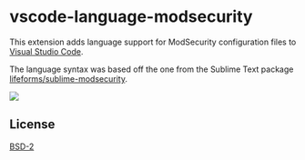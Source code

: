 # vscode-language-modsecurity

This extension adds language support for ModSecurity configuration files to [Visual Studio Code](https://code.visualstudio.com/).

The language syntax was based off the one from the Sublime Text package [lifeforms/sublime-modsecurity](https://github.com/lifeforms/sublime-modsecurity).

![](https://github.com/irvinlim/vscode-language-modsecurity/raw/master/images/example.png)

## License

[BSD-2](https://github.com/irvinlim/vscode-language-modsecurity/blob/master/LICENSE)
